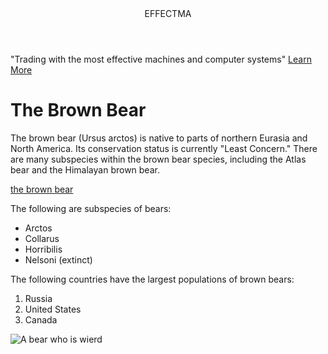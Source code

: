 <!DOCTYPEhtml>
<html>
<header> EFFECTMA 
</header>
 
<body> 

<h>"Trading with the most effective machines and computer systems"</h1> 
<a
href="https://www.effectma.com">Learn More<a>



<head>
  <title>Animals Around the World</title>
</head>
<body>
  <h1>The Brown Bear</h1>
  <p>The brown bear (Ursus arctos) is native to parts of northern Eurasia and North America. Its conservation status is currently "Least Concern." There are many subspecies within the brown bear species, including the Atlas bear and the Himalayan brown bear.</p>
  <a href="https://en.wikipedia.org/wiki/Brown_bear" target="_blank">the brown bear</a>
  <p>The following are subspecies of bears:</p>
  <ul>
    <li>Arctos</li>
    <li>Collarus</li>
    <li>Horribilis</li>
    <li>Nelsoni (extinct)</li>
  </ul>
  <p>The following countries have the largest populations of brown bears:</p>
  <ol>
    <li>Russia</li>
    <li>United States</li>
    <li>Canada</li>
  </ol>
 <img
      src="https://s3.amazonaws.com/codecademy-content/courses/web-101/web101-image_brownbear.jpg" alt="A bear who is wierd"/>
</body> 
</html>

